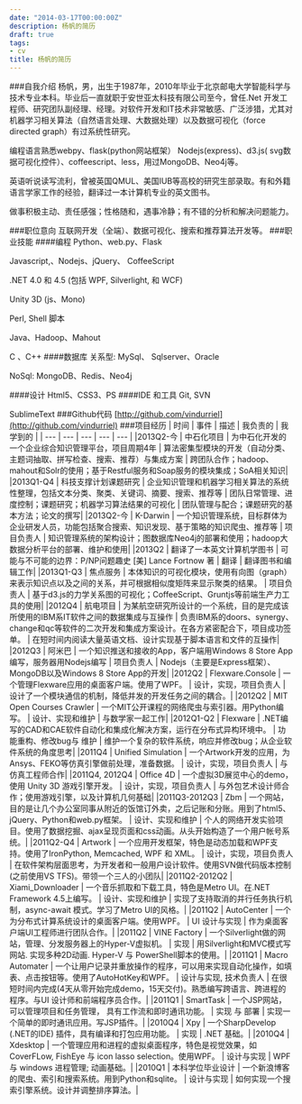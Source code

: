 ```yaml
---
date: "2014-03-17T00:00:00Z"
description: 杨帆的简历
draft: true
tags:
- cv
title: 杨帆的简历
---
```

###自我介绍
杨帆，男，出生于1987年，2010年毕业于北京邮电大学智能科学与技术专业本科。毕业后一直就职于安世亚太科技有限公司至今，曾任.Net 开发工程师、研究团队副经理、经理。对软件开发和IT技术非常敏感、广泛涉猎，尤其对机器学习相关算法（自然语言处理、大数据处理）以及数据可视化（force directed graph）有过系统性研究。

编程语言熟悉webpy、flask(python网站框架） Nodejs(express)、d3.js( svg数据可视化控件）、coffeescript、less，用过MongoDB、Neo4j等。

英语听说读写流利，曾被英国QMUL、美国IUB等高校的研究生部录取。有和外籍语言学家工作的经验，翻译过一本计算机专业的英文图书。

做事积极主动、责任感强；性格随和，遇事冷静；有不错的分析和解决问题能力。

###职位意向
互联网开发（全端）、数据可视化、搜索和推荐算法开发等。
###职业技能
####编程
Python、web.py、Flask

Javascript,、Nodejs、jQuery、 CoffeeScript

.NET 4.0 和 4.5  (包括 WPF, Silverlight, 和 WCF) 

Unity 3D (js、Mono)

Perl, Shell 脚本

Java、Hadoop、Mahout

C 、C++
####数据库
关系型: MySql、 Sqlserver、Oracle

NoSql: MongoDB、Redis、Neo4j

####设计
Html5、CSS3、PS
####IDE 和工具
Git, SVN

SublimeText
###Github代码
[http://github.com/vindurriel](http://github.com/vindurriel)
###项目经历
| 时间 | 事件 | 描述 | 我负责的 | 我学到的 |
| --- | --- | --- | --- | --- |
|﻿2013Q2-今 | 中石化项目 | 为中石化开发的一个企业综合知识管理平台，项目周期4年 | 算法密集型模块的开发（自动分类、主题词抽取、拼写检查、搜索、推荐）与集成方案 | 跨团队合作；hadoop、mahout和Solr的使用；基于Restful服务和Soap服务的模块集成；SoA相关知识|
|2013Q1-Q4 | 科技支撑计划课题研究 | 企业知识管理和机器学习相关算法的系统性整理，包括文本分类、聚类、关键词、摘要、搜索、推荐等 | 团队日常管理、进度控制；课题研究；机器学习算法结果的可视化 | 团队管理与配合；课题研究的基本方法；论文的撰写|
|2013Q2-今 | K-Darwin | 一个知识管理系统，目标群体为企业研发人员，功能包括聚合搜索、知识发现、基于策略的知识爬虫、推荐等 | 项目负责人 | 知识管理系统的架构设计；图数据库Neo4j的部署和使用；hadoop大数据分析平台的部署、维护和使用|
|2013Q2 | 翻译了一本英文计算机学图书 | 可能与不可能的边界：P/NP问题趣史 [美] Lance Fortnow 著 | 翻译 | 翻译图书和编辑工作|
|2013Q1-Q3 | 焦点服务 | 本体知识的可视化模块，使用有向图（graph）来表示知识点以及之间的关系，并可根据相似度矩阵来显示聚类的结果。 | 项目负责人 | 基于d3.js的力学关系图的可视化；CoffeeScript、Gruntjs等前端生产力工具的使用|
|2012Q4 | 航电项目 | 为某航空研究所设计的一个系统，目的是完成该所使用的IBM系IT软件之间的数据集成与互操作 | 负责IBM系的doors、synergy、change和qc等软件的二次开发和集成方案设计。在各方紧密配合下，项目成功签单。 | 在短时间内阅读大量英语文档、设计实现基于脚本语言和文件的互操作|
|2012Q3 | 阿米巴 | 一个知识推送和接收的App，客户端用Windows 8 Store App编写，服务器用Nodejs编写 | 项目负责人 | Nodejs（主要是Express框架）、MongoDB以及Windows 8 Store App的开发|
|2012Q2 | Flexware.Console | 一个管理Flexware应用的桌面客户端。使用了WPF。 | 设计，实现，项目负责人 | 设计了一个模块通信的机制，降低并发的开发任务之间的耦合。|
|2012Q2 | MIT Open Courses Crawler | 一个MIT公开课程的网络爬虫与索引器。用Python编写。 | 设计、实现和维护 | 与数学家一起工作|
|2012Q1-Q2 | Flexware | .NET编写的CAD和CAE软件自动化和集成化解决方案，运行在分布式异构环境中。 | 功能重构、修改bug与 维护 | 维护一个复杂的软件系统，响应并修改bug；从企业软件系统的角度思考|
|2011Q4 | Unified Simulation | 一个Artwork开发的应用，为Ansys、FEKO等仿真引擎做前处理，准备数据。 | 设计，实现，项目负责人 | 与仿真工程师合作|
|2011Q4, 2012Q4 | Office 4D | 一个虚拟3D展览中心的demo，使用 Unity 3D 游戏引擎开发。 | 设计，实现，项目负责人 | 与外包艺术设计师合作；使用游戏引擎，以及计算机几何基础|
|2011Q3-2012Q3 | Zbm | 一个网站，目的是让几个办公室同事从附近的饭馆订外卖，之后记账和分账。用到了html5、jQuery、Python和web.py框架。 | 设计、实现和维护 | 个人的网络开发实验项目。使用了数据挖掘、ajax呈现页面和css动画。从头开始构造了一个用户帐号系统。|
|2011Q2-Q4 | Artwork | 一个应用开发框架，特色是动态加载和WPF支持。使用了IronPython, Memcached, WPF 和 XML。 | 设计，实现，项目负责人 | 在软件架构层面思考，为开发者和一般用户设计软件。使用SVN做代码版本控制(之前使用VS TFS)。带领一个三人的小团队|
|2011Q2-2012Q2 | Xiami_Downloader | 一个音乐抓取和下载工具，特色是Metro UI。在.NET Framework 4.5上编写。 | 设计、实现和维护 | 实现了支持取消的并行任务执行机制，async-await 模式。学习了Metro UI的风格。|
|2011Q2 | AutoCenter | 一个为分布式计算系统设计的桌面客户端。使用WPF。 | UI 设计与实现 | 作为桌面客户端UI工程师进行团队合作。|
|2011Q2 | VINE Factory | 一个Silverlight做的网站，管理、分发服务器上的Hyper-V虚拟机。 | 实现  | 用Silverlight和MVC模式写网站. 实现多种2D动画. Hyper-V 与 PowerShell脚本的使用。|
|2011Q1 | Macro Automater | 一个让用户记录并重放操作的程序，可以用来实现自动化操作，如填表、点击按钮等。使用了AutoHotKey和WPF。 | 设计与实现, 技术负责人 | 在很短时间内完成(4天从零开始完成demo，15天交付)。熟悉编写跨语言、跨进程的程序。与UI 设计师和前端程序员合作。|
|2011Q1 | SmartTask | 一个JSP网站，可以管理项目和任务管理， 具有工作流和即时通讯功能。 | 实现 与 部署 | 实现一个简单的即时通讯应用。写JSP插件。|
|2010Q4 | Xpy | 一个SharpDevelop (.NET的IDE) 插件，具有编译和打包应用功能。 | 实现 | .NET 基础。|
|2010Q4 | Xdesktop | 一个管理应用和进程的虚拟桌面程序，特色是视觉效果，如CoverFLow, FishEye 与 icon lasso selection。使用WPF。 | 设计与实现 | WPF 与 windows 进程管理; 动画基础。|
|2010Q1 | 本科学位毕业设计 | 一个新浪博客的爬虫、索引和搜索系统。用到Python和sqlite。 | 设计与实现 | 如何实现一个搜索引擎系统。设计并调整排序算法。|